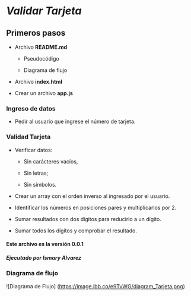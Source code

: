 # _Validar Tarjeta_

## Primeros pasos
+ Archivo **README.md**

	- Pseudocódigo

	- Diagrama de flujo

+ Archivo **index.html**

+ Crear un archivo **app.js**

### Ingreso de datos

+ Pedir al usuario que ingrese el número de tarjeta.


### Validad Tarjeta

+ Verificar datos: 

	- Sin carácteres vacíos,

	- Sin letras;

	- Sin símbolos.

+ Crear un array con el orden inverso al ingresado por el usuario.

+ Identificar los números en posiciones pares y multiplicarlos por 2.

+ Sumar resultados con dos dígitos para reducirlo a un dígito.

+ Sumar todos los dígitos y comprobar el resultado.


#### Este archivo es la versión **0.0.1**

##### Ejecutado por _Ismary Alvarez_



### Diagrama de flujo 

![Diagrama de Flujo] (https://image.ibb.co/e9TvWG/diagram_Tarjeta.png)




